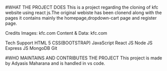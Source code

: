 #WHAT THE PROJECT DOES
This is a project regarding the cloning of kfc website using react js.The original webiste has been clonend along with the pages it contains mainly the homepage,dropdown-cart page and register page.

Credits
Images: kfc.com
Content & Data: kfc.com

Tech Support
HTML 5
CSS(BOOTSTRAP)
JavaScript
React JS
Node JS
Express JS
MongoDB
Git

#WHO MAINTAINS AND CONTRIBUTES THE PROJECT
This project is made by Adyasis Maharana and is handled in vs code.

 
